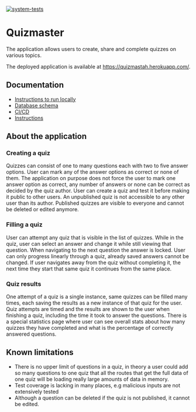 [![system-tests](https://github.com/JHNUL/quizmaster/actions/workflows/system-tests.yaml/badge.svg?branch=main)](https://github.com/JHNUL/quizmaster/actions/workflows/system-tests.yaml)

# Quizmaster

The application allows users to create, share and complete quizzes on various topics.

The deployed application is available at https://quizmastah.herokuapp.com/.

## Documentation

 - [Instructions to run locally](docs/dev.md)
 - [Database schema](docs/dbschema.md)
 - [CI/CD](docs/cicd.md)
 - [Instructions](docs/instructions.md)

## About the application

### Creating a quiz
Quizzes can consist of one to many questions each with two to five answer options. User can mark any of the answer options as correct or none of them. The application on purpose does not force the user to mark one answer option as correct, any number of answers or none can be correct as decided by the quiz author. User can create a quiz and test it before making it public to other users. An unpublished quiz is not accessible to any other user than its author. Published quizzes are visible to everyone and cannot be deleted or edited anymore.

### Filling a quiz
User can attempt any quiz that is visible in the list of quizzes. While in the quiz, user can select an answer and change it while still viewing that question. When navigating to the next question the answer is locked. User can only progress linearly through a quiz, already saved answers cannot be changed. If user navigates away from the quiz without completing it, the next time they start that same quiz it continues from the same place.

### Quiz results
One attempt of a quiz is a single instance, same quizzes can be filled many times, each saving the results as a new instance of that quiz for the user. Quiz attempts are timed and the results are shown to the user when finishing a quiz, including the time it took to answer the questions. There is a special statistics page where user can see overall stats about how many quizzes they have completed and what is the percentage of correctly answered questions.

## Known limitations

- There is no upper limit of questions in a quiz, in theory a user could add so many questions to one quiz that all the routes that get the full data of one quiz will be loading really large amounts of data in memory.
- Test coverage is lacking in many places, e.g malicious inputs are not extensively tested
- Although a question can be deleted if the quiz is not published, it cannot be edited.
